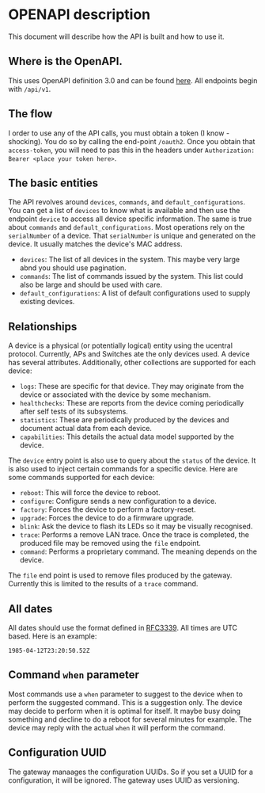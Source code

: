 # OPENAPI description
This document will describe how the API is built and how to use it. 

## Where is the OpenAPI.
This uses OpenAPI definition 3.0 and can be found [here](https://github.com/stephb9959/ucentralgw/blob/main/tipapi/ucentral/ucentral.yaml).
All endpoints begin with `/api/v1`.

## The flow
I order to use any of the API calls, you must obtain a token (I know - shocking). You do so by calling the end-point
`/oauth2`. Once you obtain that `access-token`, you will need to pas this in the headers under `Authorization: Bearer <place your token here>`.

## The basic entities
The API revolves around `devices`, `commands`, and `default_configurations`. You can get a list of `devices` to know what is available and then 
use the endpoint `device` to access all device specific information. The same is true about `commands` and `default_configurations`.
Most operations rely on the `serialNumber` of a device. That `serialNumber` is unique and generated on the device. It usually matches the
device's MAC address.

- `devices`: The list of all devices in the system. This maybe very large abnd you should use pagination. 
- `commands`: The list of commands issued by the system. This list could also be large and should be used with care.
- `default_configurations`: A list of default configurations used to supply existing devices.

## Relationships
A device is a physical (or potentially logical) entity using the ucentral protocol. Currently, APs and Switches ate the only devices used. A device 
has several attributes. Additionally, other collections are supported for each device:

- `logs`: These are specific for that device. They may originate from the device or associated with the device by some mechanism.
- `healthchecks`: These are reports from the device coming periodically after self tests of its subsystems.
- `statistics`: These are periodically produced by the devices and document actual data from each device.
- `capabilities`: This details the actual data model supported by the device.

The `device` entry point is also use to query about the `status` of the device. It is also used to inject certain commands for 
a specific device. Here are some commands supported for each device:

- `reboot`: This will force the device to reboot.
- `configure`: Configure sends a new configuration to a device. 
- `factory`: Forces the device to perform a factory-reset.
- `upgrade`: Forces the device to do a firmware upgrade.
- `blink`: Ask the device to flash its LEDs so it may be visually recognised.
- `trace`: Performs a remove LAN trace. Once the trace is completed, the produced file may be removed using the `file` endpoint.
- `command`: Performs a proprietary command. The meaning depends on the device. 

The `file` end point is used to remove files produced by the gateway. Currently this is limited to the results of a `trace` command.

## All dates
All dates should use the format defined in [RFC3339](https://tools.ietf.org/html/rfc3339). All times are UTC based. Here is 
an example:

```shell
1985-04-12T23:20:50.52Z
```
## Command `when` parameter
Most commands use a `when` parameter to suggest to the device when to perform the suggested command. This is a suggestion only.
The device may decide to perform when it is optimal for itself. It maybe busy doing something and decline to do a reboot for several minutes 
for example. The device may reply with the actual `when` it will perform the command. 

## Configuration UUID
The gateway manaages the configuration UUIDs. So if you set a UUID for a configuration, it will be ignored. The gateway uses UUID 
as versioning.


